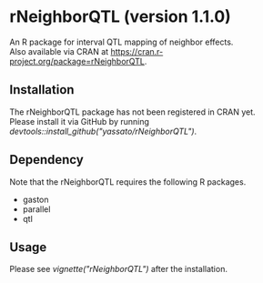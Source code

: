 # rNeighborQTL (version 1.1.0)
An R package for interval QTL mapping of neighbor effects.  
Also available via CRAN at https://cran.r-project.org/package=rNeighborQTL.  

## Installation
The rNeighborQTL package has not been registered in CRAN yet.  
Please install it via GitHub by running *devtools::install_github("yassato/rNeighborQTL")*.  

## Dependency
Note that the rNeighborQTL requires the following R packages.  
- gaston
- parallel
- qtl

## Usage
Please see *vignette("rNeighborQTL")* after the installation.  
